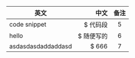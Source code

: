 
| 英文        | 中文    |  备注  |
| --------   | -----:   | :----: |
| code snippet  | $ 代码段      |   5    |
| hello        | $ 随便写的      |   6    |
| asdasdasdaddaddasd        | $ 666      |   7    |
